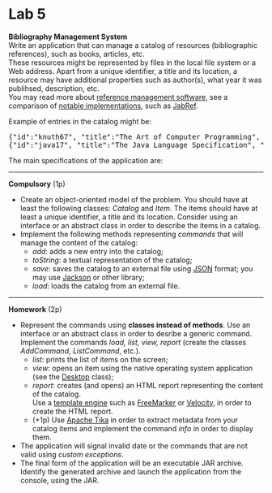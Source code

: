 <html>
<body>
<a name="laborator3"></a>

<h1> Lab 5</h1>

<p>
<b>Bibliography Management System</b><br>
Write an application that can manage a catalog of resources (bibliographic references), such as books, articles, etc. <br/>
These resources might be represented by files in the local file system or a Web address.
Apart from a unique identifier, a title and its location, a resource may have additional properties such as author(s), what year it was publihsed, description, etc.<br/>
You may read more about <a href="https://en.wikipedia.org/wiki/Reference_management_software">reference management software</a>, 
see a comparison of <a href="https://en.wikipedia.org/wiki/Comparison_of_reference_management_software">notable implementations</a>, such as <a href="https://en.wikipedia.org/wiki/JabRef">JabRef</a>.
<p>
Example of entries in the catalog might be:
<pre>
{"id":"knuth67", "title":"The Art of Computer Programming", "location":"d:/books/programming/tacp.ps", "year":"1967", "author":"Donald E. Knuth", "type": "book"};  
{"id":"java17", "title":"The Java Language Specification", "location":"https://docs.oracle.com/javase/specs/jls/se17/html/index.html", "year":"2021", "author":"James Gosling & others"};  
</pre>

<p>
The main specifications of the application are:
<hr>
<p><b>Compulsory</b> (1p)
<ul>
<li>Create an object-oriented model of the problem. You should have at least the following classes: <i>Catalog</i> and <i>Item</i>.
The items should have at least a unique identifier, a title and its location.
Consider using an interface or an abstract class in order to describe the items in a catalog. <br/>

<li> Implement the following methods representing <i>commands</i> that will manage the content of the catalog:
  <ul>
  <li> <i>add</i>: adds a new entry into the catalog;
  <li> <i>toString</i>: a textual representation of the catalog;
  <li> <i>save</i>: saves the catalog to an external file using <a href="https://developer.mozilla.org/en-US/docs/Learn/JavaScript/Objects/JSON">JSON</a> format; 
  you may use <a href="https://github.com/FasterXML/jackson">Jackson</a> or other library;
  <li> <i>load</i>: loads the catalog from an external file.
  </ul>
</ul>

<hr>
<p><b>Homework</b> (2p)
<br/>
<ul>
<li> Represent the commands using <b>classes instead of methods</b>. Use an interface or an abstract class in order to desribe a generic command. <br/>
Implement the commands <i>load, list, view, report</i> (create the classes <i>AddCommand</i>, <i>ListCommand</i>, etc.).
<ul>
	<li> <i>list</i>: prints the list of items on the screen;
	<li> <i>view</i>: opens an item using the native operating system application (see the <a href="https://docs.oracle.com/javase/8/docs/api/java/awt/Desktop.html">Desktop</a> class);
	<li> <i>report</i>: creates (and opens) an HTML report representing the content of the catalog. <br/>
Use a <a href="http://en.wikipedia.org/wiki/Template_engine_(web)">template engine</a> such as <a href="https://freemarker.apache.org/">FreeMarker</a> or <a href="http://velocity.apache.org"> Velocity</a>,
in order to create the HTML report.
	<li>(+1p) Use <a href="https://tika.apache.org/">Apache Tika</a> in order to extract metadata from your catalog items and implement the command <i>info</i> in order to display them.
</ul>
<li> The application will signal invalid date or the commands that are not valid using <i>custom exceptions</i>.
<li> The final form of the application will be an executable JAR archive. Identify the generated archive and launch the application from the console, using the JAR.
</ul>


</body>
</html>
